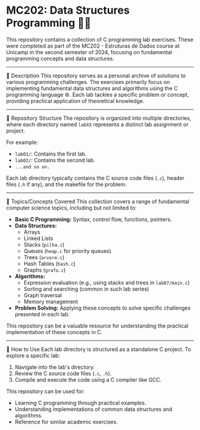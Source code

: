 # MC202: Data Structures Programming 🧑‍💻
This repository contains a collection of C programming lab exercises. These were completed as part of the MC202 - Estruturas de Dados course at Unicamp in the second semester of 2024, focusing on fundamental programming concepts and data structures.

---

📜 Description
This repository serves as a personal archive of solutions to various programming challenges. The exercises primarily focus on implementing fundamental data structures and algorithms using the C programming language ⚙️. Each lab tackles a specific problem or concept, providing practical application of theoretical knowledge.

---

📂 Repository Structure
The repository is organized into multiple directories, where each directory named `labXX` represents a distinct lab assignment or project.

For example:

- `lab01/`: Contains the first lab.
- `lab02/`: Contains the second lab.
- `...and so on.`

Each lab directory typically contains the C source code files (`.c`), header files (`.h` if any), and the makefile for the problem.

---

🧠 Topics/Concepts Covered
This collection covers a range of fundamental computer science topics, including but not limited to:

- **Basic C Programming:** Syntax, control flow, functions, pointers.
- **Data Structures:**
  - Arrays
  - Linked Lists
  - Stacks (`pilha.c`)
  - Queues (`heap.c` for priority queues)
  - Trees (`arvore.c`)
  - Hash Tables (`hash.c`)
  - Graphs (`grafo.c`)
- **Algorithms:**
  - Expression evaluation (e.g., using stacks and trees in `lab07/main.c`)
  - Sorting and searching (common in such lab series)
  - Graph traversal
  - Memory management
- **Problem Solving:** Applying these concepts to solve specific challenges presented in each lab.

This repository can be a valuable resource for understanding the practical implementation of these concepts in C.

---

🤔 How to Use
Each lab directory is structured as a standalone C project. To explore a specific lab:

1. Navigate into the lab's directory.
2. Review the C source code files (`.c`, `.h`).
3. Compile and execute the code using a C compiler like GCC.

This repository can be used for:

- Learning C programming through practical examples.
- Understanding implementations of common data structures and algorithms.
- Reference for similar academic exercises.
